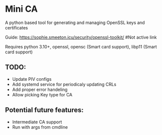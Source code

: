 # Mini CA
A python based tool for generating and managing OpenSSL keys and certificates

Guide:  https://sophie.smeeton.icu/security/openssl-toolkit/ #Not active link

Requires python 3.10+, openssl, opensc (Smart card support), libp11 (Smart card support)

## TODO:
* Update PIV configs
* Add systemd service for periodicaly updating CRLs
* Add proper error handeling
* Allow picking Key type for CA
## Potential future features:
* Intermediate CA support
* Run with args from cmdline
